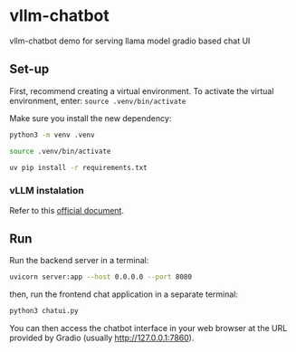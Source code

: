 # vllm-chatbot
vllm-chatbot demo for serving llama model
gradio based chat UI

## Set-up
First, recommend creating a virtual environment.
To activate the virtual environment, enter: `source .venv/bin/activate`

Make sure you install the new dependency:
```sh
python3 -m venv .venv

source .venv/bin/activate

uv pip install -r requirements.txt
```

### vLLM instalation
Refer to this [official document](https://docs.vllm.ai/en/stable/getting_started/installation/gpu.html#nvidia-cuda).

## Run

Run the backend server in a terminal:

```sh
uvicorn server:app --host 0.0.0.0 --port 8080
```
then, run the frontend chat application in a separate terminal:
```sh
python3 chatui.py
```
You can then access the chatbot interface in your web browser at the URL provided by Gradio (usually http://127.0.0.1:7860).